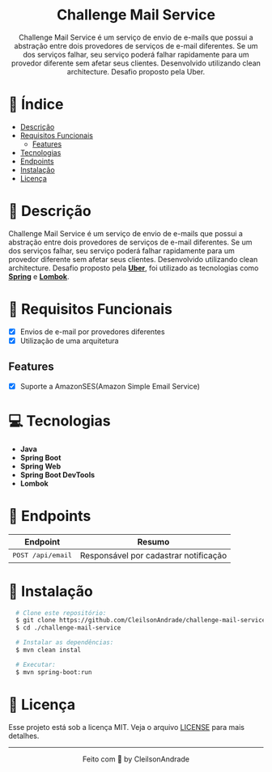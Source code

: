 <div align="center">
  <h1>Challenge Mail Service</h1>
  <p>Challenge Mail Service é um serviço de envio de e-mails que possui a abstração entre dois provedores de serviços de e-mail diferentes. Se um dos serviços falhar, seu serviço poderá falhar rapidamente para um provedor diferente sem afetar seus clientes. Desenvolvido utilizando clean architecture. Desafio proposto pela Uber.</p>
</div>

# 📒 Índice
* [Descrição](#descrição)
* [Requisitos Funcionais](#requisitos)
  * [Features](#features)
* [Tecnologias](#tecnologias)
* [Endpoints](#endpoints)
* [Instalação](#instalação)
* [Licença](#licença)

# 📃 <span id="descrição">Descrição</span>
Challenge Mail Service é um serviço de envio de e-mails que possui a abstração entre dois provedores de serviços de e-mail diferentes. Se um dos serviços falhar, seu serviço poderá falhar rapidamente para um provedor diferente sem afetar seus clientes. Desenvolvido utilizando clean architecture. Desafio proposto pela [**Uber**](https://github.com/uber), foi utilizado as tecnologias como [**Spring**](https://spring.io/) e [**Lombok**](https://projectlombok.org/).

# 📌 <span id="requisitos">Requisitos Funcionais</span>
- [x] Envios de e-mail por provedores diferentes<br>
- [x] Utilização de uma arquitetura<br>

## Features
- [x] Suporte a AmazonSES(Amazon Simple Email Service)<br>

# 💻 <span id="tecnologias">Tecnologias</span>
- **Java**
- **Spring Boot**
- **Spring Web**
- **Spring Boot DevTools**
- **Lombok**

# 📍 <span id="endpoints">Endpoints</span>
| Endpoint               | Resumo                                          
|----------------------|-----------------------------------------------------
| <kbd>POST /api/email</kbd>     | Responsável por cadastrar notificação

# 🚀 <span id="instalação">Instalação</span>
```bash
  # Clone este repositório:
  $ git clone https://github.com/CleilsonAndrade/challenge-mail-service.git
  $ cd ./challenge-mail-service

  # Instalar as dependências:
  $ mvn clean instal

  # Executar:
  $ mvn spring-boot:run
```

# 📝 <span id="licença">Licença</span>
Esse projeto está sob a licença MIT. Veja o arquivo [LICENSE](LICENSE) para mais detalhes.

---

<p align="center">
  Feito com 💜 by CleilsonAndrade
</p>